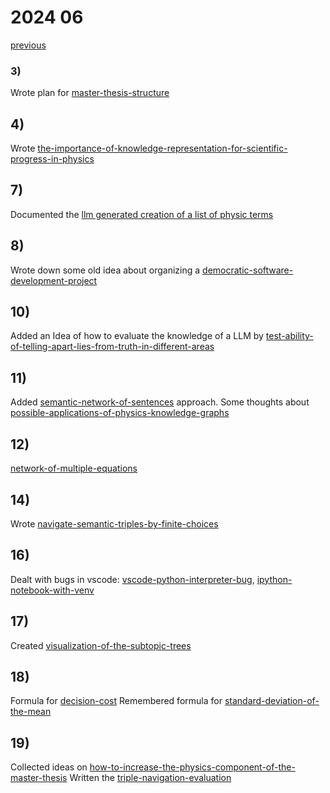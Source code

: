 # 2024 06

[previous](2024-05.md)

### 3) 
Wrote plan for [master-thesis-structure](../../topics/master-thesis/planing/master-thesis-structure.md)

## 4)
Wrote [the-importance-of-knowledge-representation-for-scientific-progress-in-physics](../../topics/master-thesis/writing/the-importance-of-knowledge-representation-for-scientific-progress-in-physics.md)

## 7)
Documented the [llm generated creation of a list of physic terms](../../topics/master-thesis/approaches/create-a-list-of-physics-terms-using-llms.md)

## 8)
Wrote down some old idea about organizing a [democratic-software-development-project](../../topics/democracy/organization/democratic-software-development-project.md)

## 10)
Added an Idea of how to evaluate the knowledge of a LLM by [test-ability-of-telling-apart-lies-from-truth-in-different-areas](../../topics/master-thesis/approaches/test-ability-of-telling-apart-lies-from-truth-in-different-areas.md)

## 11)
Added [semantic-network-of-sentences](../../topics/master-thesis/approaches/semantic-network-of-sentences.md) approach.
Some thoughts about [possible-applications-of-physics-knowledge-graphs](../../topics/master-thesis/planing/possible-applications-of-physics-knowledge-graphs.md)

## 12)
[network-of-multiple-equations](../../topics/master-thesis/approaches/network-of-multiple-equations.md)

## 14)
Wrote [navigate-semantic-triples-by-finite-choices](../../topics/master-thesis/approaches/navigate-semantic-triples-by-finite-choices.md)

## 16)
Dealt with bugs in vscode: [vscode-python-interpreter-bug](../../topics/code/bugs/vscode-python-interpreter-bug.md), [ipython-notebook-with-venv](../../topics/code/bugs/ipython-notebook-with-venv.md)

## 17)
Created [visualization-of-the-subtopic-trees](../../topics/master-thesis/visualizations/visualization-of-the-subtopic-trees.md)

## 18)
Formula for [decision-cost](../../topics/master-thesis/equations/decision-cost.md)
Remembered formula for [standard-deviation-of-the-mean](../../topics/master-thesis/equations/standard-deviation-of-the-mean.md)

## 19)
Collected ideas on [how-to-increase-the-physics-component-of-the-master-thesis](../../topics/master-thesis/planing/how-to-increase-the-physics-component-of-the-master-thesis.md)
Written the [triple-navigation-evaluation](../../topics/master-thesis/evaluation/triple-navigation-evaluation.md)
